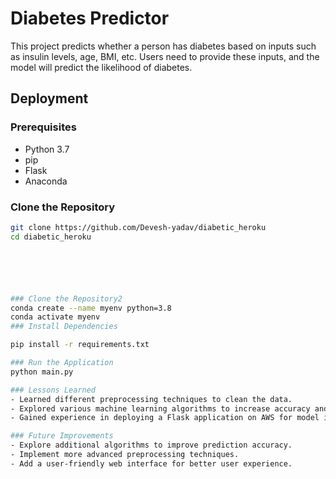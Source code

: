 # Diabetes Predictor

This project predicts whether a person has diabetes based on inputs such as insulin levels, age, BMI, etc. Users need to provide these inputs, and the model will predict the likelihood of diabetes.

## Deployment

### Prerequisites
- Python 3.7
- pip
- Flask
- Anaconda

### Clone the Repository
```bash
git clone https://github.com/Devesh-yadav/diabetic_heroku
cd diabetic_heroku






### Clone the Repository2
conda create --name myenv python=3.8
conda activate myenv
### Install Dependencies

pip install -r requirements.txt

### Run the Application
python main.py

### Lessons Learned
- Learned different preprocessing techniques to clean the data.
- Explored various machine learning algorithms to increase accuracy and optimize results.
- Gained experience in deploying a Flask application on AWS for model inference.

### Future Improvements
- Explore additional algorithms to improve prediction accuracy.
- Implement more advanced preprocessing techniques.
- Add a user-friendly web interface for better user experience.
